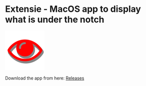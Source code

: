 #  Extensie - MacOS app to display what is under the notch


![Icon](Extensie/Assets.xcassets/AppIcon.appiconset/extensie_icon_128.png?raw=true)


Download the app from here: [Releases](https://github.com/dragulceo/extensie/releases)
